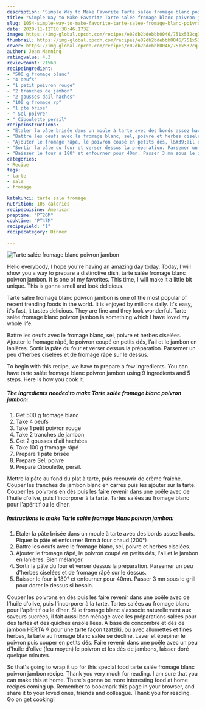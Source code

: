 ```yaml
---
description: "Simple Way to Make Favorite Tarte salée fromage blanc poivron jambon"
title: "Simple Way to Make Favorite Tarte salée fromage blanc poivron jambon"
slug: 1054-simple-way-to-make-favorite-tarte-salee-fromage-blanc-poivron-jambon
date: 2020-11-12T10:38:46.173Z
image: https://img-global.cpcdn.com/recipes/e02db2bdebbb0046/751x532cq70/tarte-salee-fromage-blanc-poivron-jambon-photo-principale-de-la-recette.jpg
thumbnail: https://img-global.cpcdn.com/recipes/e02db2bdebbb0046/751x532cq70/tarte-salee-fromage-blanc-poivron-jambon-photo-principale-de-la-recette.jpg
cover: https://img-global.cpcdn.com/recipes/e02db2bdebbb0046/751x532cq70/tarte-salee-fromage-blanc-poivron-jambon-photo-principale-de-la-recette.jpg
author: Jean Manning
ratingvalue: 4.3
reviewcount: 21560
recipeingredient:
- "500 g fromage blanc"
- "4 oeufs"
- "1 petit poivron rouge"
- "2 tranches de jambon"
- "2 gousses dail haches"
- "100 g fromage rp"
- "1 pte brise"
- " Sel poivre"
- " Ciboulette persil"
recipeinstructions:
- "Étaler la pâte brisée dans un moule à tarte avec des bords assez hauts. Piquer la pâte et enfourner 8mn à four chaud (200°)"
- "Battre les oeufs avec le fromage blanc, sel, poivre et herbes ciselées."
- "Ajouter le fromage râpé, le poivron coupé en petits dés, l&#39;ail et le jambon en lanières. Bien mélanger."
- "Sortir la pâte du four et verser dessus la préparation. Parsemer un peu d&#39;herbes ciselées et de fromage râpé sur le dessus."
- "Baisser le four à 180° et enfourner pour 40mn. Passer 3 mn sous le grill pour dorer le dessus si besoin."
categories:
- Recipe
tags:
- tarte
- sale
- fromage

katakunci: tarte sale fromage 
nutrition: 105 calories
recipecuisine: American
preptime: "PT26M"
cooktime: "PT47M"
recipeyield: "1"
recipecategory: Dinner

---
```



![Tarte salée fromage blanc poivron jambon](https://img-global.cpcdn.com/recipes/e02db2bdebbb0046/751x532cq70/tarte-salee-fromage-blanc-poivron-jambon-photo-principale-de-la-recette.jpg)

Hello everybody, I hope you're having an amazing day today. Today, I will show you a way to prepare a distinctive dish, tarte salée fromage blanc poivron jambon. It is one of my favorites. This time, I will make it a little bit unique. This is gonna smell and look delicious.

Tarte salée fromage blanc poivron jambon is one of the most popular of recent trending foods in the world. It is enjoyed by millions daily. It's easy, it's fast, it tastes delicious. They are fine and they look wonderful. Tarte salée fromage blanc poivron jambon is something which I have loved my whole life.

Battre les oeufs avec le fromage blanc, sel, poivre et herbes ciselées. Ajouter le fromage râpé, le poivron coupé en petits dés, l&#39;ail et le jambon en lanières. Sortir la pâte du four et verser dessus la préparation. Parsemer un peu d&#39;herbes ciselées et de fromage râpé sur le dessus.


To begin with this recipe, we have to prepare a few ingredients. You can have tarte salée fromage blanc poivron jambon using 9 ingredients and 5 steps. Here is how you cook it.

<!--inarticleads1-->

##### The ingredients needed to make Tarte salée fromage blanc poivron jambon:

1. Get 500 g fromage blanc
1. Take 4 oeufs
1. Take 1 petit poivron rouge
1. Take 2 tranches de jambon
1. Get 2 gousses d&#39;ail hachées
1. Take 100 g fromage râpé
1. Prepare 1 pâte brisée
1. Prepare  Sel, poivre
1. Prepare  Ciboulette, persil.


Mettre la pâte au fond du plat à tarte, puis recouvrir de crème fraiche. Couper les tranches de jambon blanc en carrés puis les ajouter sur la tarte. Couper les poivrons en dés puis les faire revenir dans une poêle avec de l&#39;huile d&#39;olive, puis l&#39;incorporer à la tarte. Tartes salées au fromage blanc pour l&#39;apéritif ou le dîner. 

<!--inarticleads2-->

##### Instructions to make Tarte salée fromage blanc poivron jambon:

1. Étaler la pâte brisée dans un moule à tarte avec des bords assez hauts. Piquer la pâte et enfourner 8mn à four chaud (200°)
1. Battre les oeufs avec le fromage blanc, sel, poivre et herbes ciselées.
1. Ajouter le fromage râpé, le poivron coupé en petits dés, l&#39;ail et le jambon en lanières. Bien mélanger.
1. Sortir la pâte du four et verser dessus la préparation. Parsemer un peu d&#39;herbes ciselées et de fromage râpé sur le dessus.
1. Baisser le four à 180° et enfourner pour 40mn. Passer 3 mn sous le grill pour dorer le dessus si besoin.


Couper les poivrons en dés puis les faire revenir dans une poêle avec de l&#39;huile d&#39;olive, puis l&#39;incorporer à la tarte. Tartes salées au fromage blanc pour l&#39;apéritif ou le dîner. Si le fromage blanc s&#39;associe naturellement aux saveurs sucrées, il fait aussi bon ménage avec les préparations salées pour des tartes et des quiches ensoleillées. À base de concombre et dés de jambon HERTA ® pour une tarte façon tzatziki, ou avec allumettes et fines herbes, la tarte au fromage blanc salée se décline. Laver et épépiner le poivron puis couper en petits dés. Faire revenir dans une poêle avec un peu d&#39;huile d&#39;olive (feu moyen) le poivron et les dés de jambons, laisser doré quelque minutes. 

So that's going to wrap it up for this special food tarte salée fromage blanc poivron jambon recipe. Thank you very much for reading. I am sure that you can make this at home. There's gonna be more interesting food at home recipes coming up. Remember to bookmark this page in your browser, and share it to your loved ones, friends and colleague. Thank you for reading. Go on get cooking!
